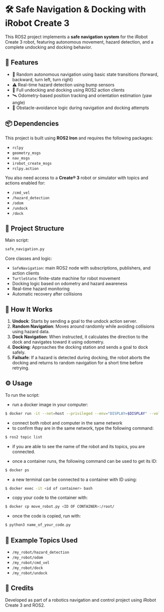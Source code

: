 # 🛠️ Safe Navigation & Docking with iRobot Create 3

This ROS2 project implements a **safe navigation system** for the iRobot Create 3 robot, featuring autonomous movement, hazard detection, and a complete undocking and docking behavior.

## 🚀 Features

- 🧭 Random autonomous navigation using basic state transitions (forward, backward, turn left, turn right)
- ⚠️ Real-time hazard detection using bump sensors
- 🔌 Full undocking and docking using ROS2 action clients
- 🛰️ Odometry-based position tracking and orientation estimation (yaw angle)
- 🤖 Obstacle-avoidance logic during navigation and docking attempts

## 📦 Dependencies

This project is built using **ROS2 Iron** and requires the following packages:

- `rclpy`
- `geometry_msgs`
- `nav_msgs`
- `irobot_create_msgs`
- `rclpy.action`

You also need access to a **Create® 3** robot or simulator with topics and actions enabled for:
- `/cmd_vel`
- `/hazard_detection`
- `/odom`
- `/undock`
- `/dock`

## 📂 Project Structure

Main script:
```bash
safe_navigation.py
```

Core classes and logic:
- `SafeNavigation`: main ROS2 node with subscriptions, publishers, and action clients
- `TurtleState`: finite-state machine for robot movement
- Docking logic based on odometry and hazard awareness
- Real-time hazard monitoring
- Automatic recovery after collisions

## 🧠 How It Works

1. **Undock**: Starts by sending a goal to the undock action server.
2. **Random Navigation**: Moves around randomly while avoiding collisions using hazard data.
3. **Dock Navigation**: When instructed, it calculates the direction to the dock and navigates toward it using odometry.
4. **Docking**: Approaches the docking station and sends a goal to dock safely.
5. **Failsafe**: If a hazard is detected during docking, the robot aborts the docking and returns to random navigation for a short time before retrying.

## ⚙️ Usage

To run the script:
- run a docker image in your computer:
```bash
$ docker run -it --net=host --privileged --env="DISPLAY=$DISPLAY" --volume="${XAUTHORITY}:/root/.Xauthority" ros-iron-cyclone
```

- connect both robot and computer in the same network
- to confirm thay are in the same network, type the following command:
```bash
$ ros2 topic list
```
- if you are able to see the name of the robot and its topics, you are connected.

- once a container runs, the following command can be used to get its ID:
```bash
$ docker ps
```

- a new terminal can be connected to a container with ID using:
```bash
$ docker exec -it <id of container> bash
```

- copy your code to the container with:
```bash
$ docker cp move_robot.py <ID OF CONTAINER>:/root/
```

- once the code is copied, run with:
```bash
$ python3 name_of_your_code.py
```

## 🧪 Example Topics Used

- `/my_robot/hazard_detection`
- `/my_robot/odom`
- `/my_robot/cmd_vel`
- `/my_robot/dock`
- `/my_robot/undock`

## 🤝 Credits

Developed as part of a robotics navigation and control project using iRobot Create 3 and ROS2.
